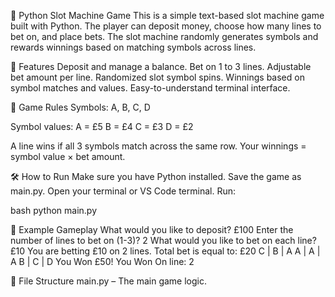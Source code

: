 🎰 Python Slot Machine Game
This is a simple text-based slot machine game built with Python. The player can deposit money, choose how many lines to bet on, and place bets. The slot machine randomly generates symbols and rewards winnings based on matching symbols across lines.

🚀 Features
Deposit and manage a balance.
Bet on 1 to 3 lines.
Adjustable bet amount per line.
Randomized slot symbol spins.
Winnings based on symbol matches and values.
Easy-to-understand terminal interface.

🧠 Game Rules
Symbols: A, B, C, D

Symbol values:
A = £5
B = £4
C = £3
D = £2

A line wins if all 3 symbols match across the same row.
Your winnings = symbol value × bet amount.

🛠️ How to Run
Make sure you have Python installed.
Save the game as main.py.
Open your terminal or VS Code terminal.
Run:

bash
python main.py

📸 Example Gameplay
What would you like to deposit? £100
Enter the number of lines to bet on (1-3)? 2
What would you like to bet on each line? £10
You are betting £10 on 2 lines. Total bet is equal to: £20
C | B | A
A | A | A
B | C | D
You Won £50!
You Won On line: 2

📁 File Structure
main.py – The main game logic.
